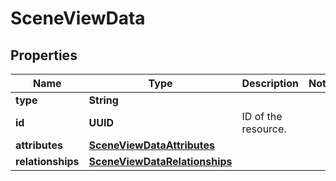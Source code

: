 

# SceneViewData


## Properties

Name | Type | Description | Notes
------------ | ------------- | ------------- | -------------
**type** | **String** |  | 
**id** | **UUID** | ID of the resource. | 
**attributes** | [**SceneViewDataAttributes**](SceneViewDataAttributes.md) |  | 
**relationships** | [**SceneViewDataRelationships**](SceneViewDataRelationships.md) |  | 



